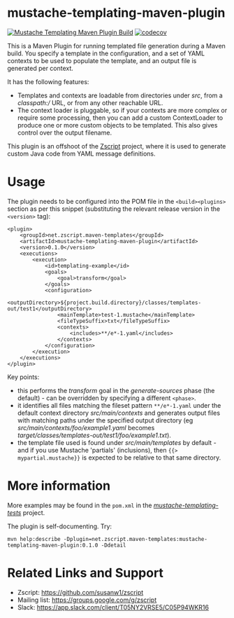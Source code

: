 # mustache-templating-maven-plugin

[![Mustache Templating Maven Plugin Build](https://github.com/susanw1/mustache-templating-maven-plugin/actions/workflows/maven.yaml/badge.svg)](https://github.com/susanw1/mustache-templating-maven-plugin/actions/workflows/maven.yaml)
[![codecov](https://codecov.io/gh/susanw1/mustache-templating-maven-plugin/graph/badge.svg?token=U1CDGHGJFY)](https://codecov.io/gh/susanw1/mustache-templating-maven-plugin)

This is a Maven Plugin for running templated file generation during a Maven build. You specify a template in the configuration, and a set of YAML contexts to be used to populate
the template, and an output file is generated per context.

It has the following features:

* Templates and contexts are loadable from directories under _src_, from a _classpath:/_ URL, or from any other reachable URL.
* The context loader is pluggable, so if your contexts are more complex or require some processing, then you can add a custom ContextLoader to produce one or more custom objects to
  be templated. This also gives control over the output filename.

This plugin is an offshoot of the [Zscript](../zscript) project, where it is used to generate custom Java code from YAML message definitions.

# Usage

The plugin needs to be configured into the POM file in the `<build><plugins>` section as per this snippet (substituting the relevant release version in the `<version>` tag):

    <plugin>
        <groupId>net.zscript.maven-templates</groupId>
        <artifactId>mustache-templating-maven-plugin</artifactId>
        <version>0.1.0</version>
        <executions>
            <execution>
                <id>templating-example</id>
                <goals>
                    <goal>transform</goal>
                </goals>
                <configuration>
                    <outputDirectory>${project.build.directory}/classes/templates-out/test1</outputDirectory>
                    <mainTemplate>test-1.mustache</mainTemplate>
                    <fileTypeSuffix>txt</fileTypeSuffix>
                    <contexts>
                        <includes>**/e*-1.yaml</includes>
                    </contexts>
                </configuration>
            </execution>
        </executions>
    </plugin>

Key points:

* this performs the _transform_ goal in the _generate-sources_ phase (the default) - can be overridden by specifying a different `<phase>`.
* it identifies all files matching the fileset pattern `**/e*-1.yaml` under the default context directory _src/main/contexts_ and generates output files with matching paths under
  the specified output directory (eg _src/main/contexts/foo/example1.yaml_ becomes _target/classes/templates-out/test1/foo/example1.txt_).
* the template file used is found under _src/main/templates_ by default - and if you use Mustache 'partials' (inclusions), then `{{> mypartial.mustache}}` is expected to be
  relative to that same directory.

# More information

More examples may be found in the `pom.xml` in the [_mustache-templating-tests_](tree/1-updates-for-release/mustache-templating-tests) project.

The plugin is self-documenting. Try:

    mvn help:describe -Dplugin=net.zscript.maven-templates:mustache-templating-maven-plugin:0.1.0 -Ddetail

# Related Links and Support

* Zscript: https://github.com/susanw1/zscript
* Mailing list: https://groups.google.com/g/zscript
* Slack: https://app.slack.com/client/T05NY2VRSE5/C05P94WKR16

